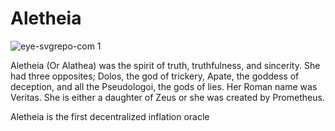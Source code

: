# Aletheia

![eye-svgrepo-com 1](https://user-images.githubusercontent.com/13405632/124463274-558e7180-dd9b-11eb-8b9d-0aa2f0b7f851.png)

Aletheia (Or Alathea) was the spirit of truth, truthfulness, and sincerity. She had three opposites; Dolos, the god of trickery, Apate, the goddess of deception, and all the Pseudologoi, the gods of lies. Her Roman name was Veritas. She is either a daughter of Zeus or she was created by Prometheus.

Aletheia is the first decentralized inflation oracle
